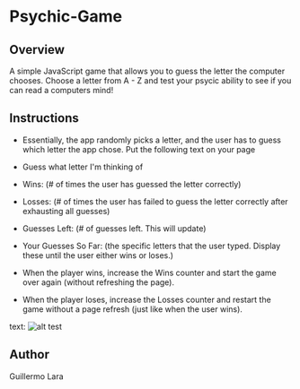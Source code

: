 # Psychic-Game

## Overview
A simple JavaScript game that allows you to guess the letter the computer chooses. Choose a letter from A - Z and test your psycic ability to see if you can read a computers mind!

## Instructions
* Essentially, the app randomly picks a letter, and the user has to guess which letter the app chose. Put the following text on your page

* Guess what letter I'm thinking of


* Wins: (# of times the user has guessed the letter correctly)


* Losses: (# of times the user has failed to guess the letter correctly after exhausting all guesses)


* Guesses Left: (# of guesses left. This will update)


* Your Guesses So Far: (the specific letters that the user typed. Display these until the user either wins or loses.)


* When the player wins, increase the Wins counter and start the game over again (without refreshing the page).


* When the player loses, increase the Losses counter and restart the game without a page refresh (just like when the user wins).

text: ![alt test](images/psych.png)

## Author
Guillermo Lara